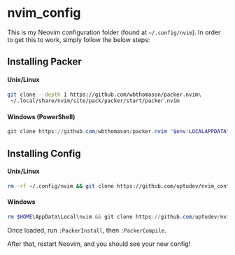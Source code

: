# nvim_config

This is my Neovim configuration folder (found at `~/.config/nvim`). In order to get this to work, simply follow the below steps:

## Installing Packer

#### Unix/Linux

```sh
git clone --depth 1 https://github.com/wbthomason/packer.nvim\
 ~/.local/share/nvim/site/pack/packer/start/packer.nvim
```

#### Windows (PowerShell)

```powershell
git clone https://github.com/wbthomason/packer.nvim "$env:LOCALAPPDATA\nvim-data\site\pack\packer\start\packer.nvim"
```

## Installing Config

#### Unix/Linux

```sh
rm -rf ~/.config/nvim && git clone https://github.com/uptudev/nvim_config ~/.config/nvim --depth 1
```

#### Windows

```powershell
rm $HOME\AppData\Local\nvim && git clone https://github.com/uptudev/nvim_config $HOME\AppData\Local\nvim --depth 1
```

Once loaded, run `:PackerInstall`, then `:PackerCompile`.

After that, restart Neovim, and you should see your new config!
